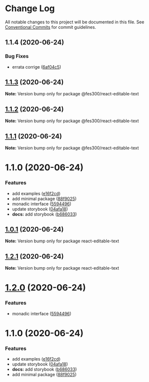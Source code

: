 # Change Log

All notable changes to this project will be documented in this file.
See [Conventional Commits](https://conventionalcommits.org) for commit guidelines.

## 1.1.4 (2020-06-24)


### Bug Fixes

* errata corrige ([6af04c5](https://github.com/fes300/open-source/packages/react-editable-text/commit/6af04c538adfaef18c0aaf12d1292e00fb97aeab))





## [1.1.3](https://github.com/fes300/open-source/packages/react-editable-text/compare/@fes300/react-editable-text@1.1.2...@fes300/react-editable-text@1.1.3) (2020-06-24)

**Note:** Version bump only for package @fes300/react-editable-text





## [1.1.2](https://github.com/fes300/open-source/packages/react-editable-text/compare/@fes300/react-editable-text@1.1.1...@fes300/react-editable-text@1.1.2) (2020-06-24)

**Note:** Version bump only for package @fes300/react-editable-text





## [1.1.1](https://github.com/fes300/open-source/packages/react-editable-text/compare/@fes300/react-editable-text@1.1.0...@fes300/react-editable-text@1.1.1) (2020-06-24)

**Note:** Version bump only for package @fes300/react-editable-text





# 1.1.0 (2020-06-24)


### Features

* add examples ([e16f2cd](https://github.com/fes300/open-source/packages/react-editable-text/commit/e16f2cd9bd8c3942f44d27e25f0d2a078afb3965))
* add minimal package ([88f9025](https://github.com/fes300/open-source/packages/react-editable-text/commit/88f9025b177497b40897f19a7dd01cff222a5d83))
* monadic interface ([5594496](https://github.com/fes300/open-source/packages/react-editable-text/commit/5594496e5ef7a9adf3e1f4321ed79409929e5ff8))
* update storybook ([04afa18](https://github.com/fes300/open-source/packages/react-editable-text/commit/04afa18debb609da5346eb8255937e1f88fae9e5))
* **docs:** add storybook ([b686033](https://github.com/fes300/open-source/packages/react-editable-text/commit/b686033683328ef46edfdb153e17ee106de03e06))





## [1.0.1](https://github.com/fes300/open-source/packages/react-editable-text/compare/react-editable-text@1.2.1...react-editable-text@1.0.1) (2020-06-24)

**Note:** Version bump only for package react-editable-text





## [1.2.1](https://github.com/fes300/open-source/packages/react-editable-text/compare/react-editable-text@1.2.0...react-editable-text@1.2.1) (2020-06-24)

**Note:** Version bump only for package react-editable-text





# [1.2.0](https://github.com/fes300/open-source/packages/react-editable-text/compare/react-editable-text@1.1.0...react-editable-text@1.2.0) (2020-06-24)


### Features

* monadic interface ([5594496](https://github.com/fes300/open-source/packages/react-editable-text/commit/5594496e5ef7a9adf3e1f4321ed79409929e5ff8))





# 1.1.0 (2020-06-24)


### Features

* add examples ([e16f2cd](https://github.com/fes300/open-source/packages/react-editable-text/commit/e16f2cd9bd8c3942f44d27e25f0d2a078afb3965))
* update storybook ([04afa18](https://github.com/fes300/open-source/packages/react-editable-text/commit/04afa18debb609da5346eb8255937e1f88fae9e5))
* **docs:** add storybook ([b686033](https://github.com/fes300/open-source/packages/react-editable-text/commit/b686033683328ef46edfdb153e17ee106de03e06))
* add minimal package ([88f9025](https://github.com/fes300/open-source/packages/react-editable-text/commit/88f9025b177497b40897f19a7dd01cff222a5d83))
